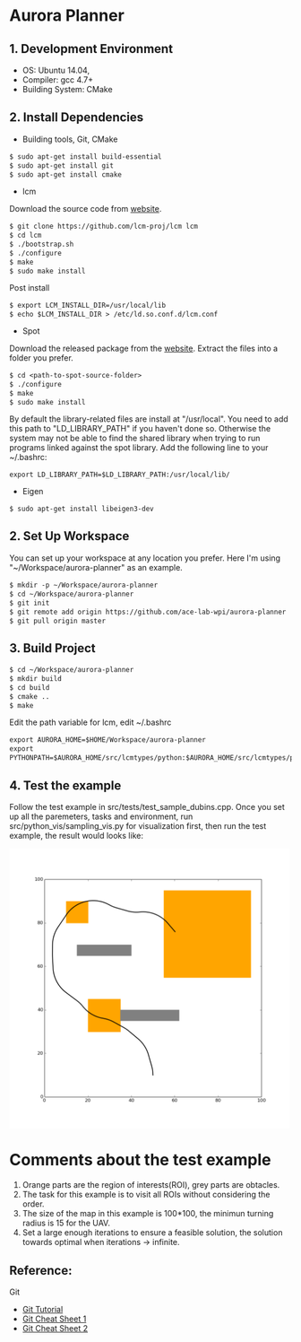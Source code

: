 # Aurora Planner

## 1. Development Environment

* OS: Ubuntu 14.04,
* Compiler: gcc 4.7+
* Building System: CMake

## 2. Install Dependencies

* Building tools, Git, CMake
```
$ sudo apt-get install build-essential
$ sudo apt-get install git
$ sudo apt-get install cmake
```

* lcm

Download the source code from [website](https://github.com/lcm-proj/lcm).

```
$ git clone https://github.com/lcm-proj/lcm lcm
$ cd lcm
$ ./bootstrap.sh
$ ./configure
$ make
$ sudo make install
```

Post install

```
$ export LCM_INSTALL_DIR=/usr/local/lib
$ echo $LCM_INSTALL_DIR > /etc/ld.so.conf.d/lcm.conf
```


* Spot

Download the released package from the [website](https://spot.lrde.epita.fr/install.html). Extract the files into a folder you prefer.

```
$ cd <path-to-spot-source-folder>
$ ./configure
$ make
$ sudo make install
```

By default the library-related files are install at "/usr/local". You need to add this path to "LD_LIBRARY_PATH" if you haven't done so. Otherwise the system may not be able to find the shared library when trying to run programs linked against the spot library. Add the following line to your ~/.bashrc:

```
export LD_LIBRARY_PATH=$LD_LIBRARY_PATH:/usr/local/lib/
```

* Eigen

```
$ sudo apt-get install libeigen3-dev
```

## 2. Set Up Workspace
You can set up your workspace at any location you prefer. Here I'm using "~/Workspace/aurora-planner" as an example.
```
$ mkdir -p ~/Workspace/aurora-planner
$ cd ~/Workspace/aurora-planner
$ git init
$ git remote add origin https://github.com/ace-lab-wpi/aurora-planner
$ git pull origin master
```

## 3. Build Project

```
$ cd ~/Workspace/aurora-planner
$ mkdir build
$ cd build
$ cmake ..
$ make
```

Edit the path variable for lcm, edit ~/.bashrc
```
export AURORA_HOME=$HOME/Workspace/aurora-planner
export PYTHONPATH=$AURORA_HOME/src/lcmtypes/python:$AURORA_HOME/src/lcmtypes/python/sampling:$PYTHONPATH

```

## 4. Test the example

Follow the test example in src/tests/test_sample_dubins.cpp. 
Once you set up all the paremeters, tasks and environment, run src/python_vis/sampling_vis.py for visualization first, then run the test example, the result would looks like:

<img src="/data/test_example.png" align="middle" height="500" >

# Comments about the test example
1. Orange parts are the region of interests(ROI), grey parts are obtacles.
2. The task for this example is to visit all ROIs without considering the order.
3. The size of the map in this example is 100*100, the minimun turning radius is 15 for the UAV.
4. Set a large enough iterations to ensure a feasible solution, the solution towards optimal when iterations -> infinite.


## Reference:
Git

* [Git Tutorial](http://cleanercode.com/introduction-to-git-talk/introduction-to-git.pdf)
* [Git Cheat Sheet 1](https://www.atlassian.com/dms/wac/images/landing/git/atlassian_git_cheatsheet.pdf)
* [Git Cheat Sheet 2](https://training.github.com/kit/downloads/github-git-cheat-sheet.pdf)
